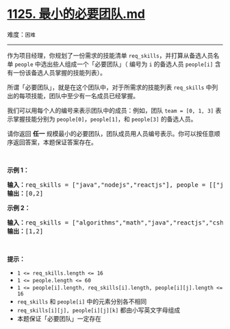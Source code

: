 # [1125. 最小的必要团队.md](https://leetcode-cn.com/problems/smallest-sufficient-team)

难度：`困难`

---

<p>作为项目经理，你规划了一份需求的技能清单&nbsp;<code>req_skills</code>，并打算从备选人员名单&nbsp;<code>people</code>&nbsp;中选出些人组成一个「必要团队」（ 编号为&nbsp;<code>i</code>&nbsp;的备选人员&nbsp;<code>people[i]</code>&nbsp;含有一份该备选人员掌握的技能列表）。</p>

<p>所谓「必要团队」，就是在这个团队中，对于所需求的技能列表&nbsp;<code>req_skills</code> 中列出的每项技能，团队中至少有一名成员已经掌握。</p>

<p>我们可以用每个人的编号来表示团队中的成员：例如，团队&nbsp;<code>team = [0, 1, 3]</code>&nbsp;表示掌握技能分别为&nbsp;<code>people[0]</code>，<code>people[1]</code>，和&nbsp;<code>people[3]</code>&nbsp;的备选人员。</p>

<p>请你返回 <strong>任一</strong>&nbsp;规模最小的必要团队，团队成员用人员编号表示。你可以按任意顺序返回答案，本题保证答案存在。</p>

<p>&nbsp;</p>

<p><strong>示例 1：</strong></p>

<pre><strong>输入：</strong>req_skills = [&quot;java&quot;,&quot;nodejs&quot;,&quot;reactjs&quot;], people = [[&quot;java&quot;],[&quot;nodejs&quot;],[&quot;nodejs&quot;,&quot;reactjs&quot;]]
<strong>输出：</strong>[0,2]
</pre>

<p><strong>示例&nbsp;2：</strong></p>

<pre><strong>输入：</strong>req_skills = [&quot;algorithms&quot;,&quot;math&quot;,&quot;java&quot;,&quot;reactjs&quot;,&quot;csharp&quot;,&quot;aws&quot;], people = [[&quot;algorithms&quot;,&quot;math&quot;,&quot;java&quot;],[&quot;algorithms&quot;,&quot;math&quot;,&quot;reactjs&quot;],[&quot;java&quot;,&quot;csharp&quot;,&quot;aws&quot;],[&quot;reactjs&quot;,&quot;csharp&quot;],[&quot;csharp&quot;,&quot;math&quot;],[&quot;aws&quot;,&quot;java&quot;]]
<strong>输出：</strong>[1,2]
</pre>

<p>&nbsp;</p>

<p><strong>提示：</strong></p>

<ul>
	<li><code>1 &lt;= req_skills.length &lt;= 16</code></li>
	<li><code>1 &lt;= people.length &lt;= 60</code></li>
	<li><code>1 &lt;= people[i].length, req_skills[i].length, people[i][j].length&nbsp;&lt;= 16</code></li>
	<li><code>req_skills</code>&nbsp;和&nbsp;<code>people[i]</code>&nbsp;中的元素分别各不相同</li>
	<li><code>req_skills[i][j], people[i][j][k]</code>&nbsp;都由小写英文字母组成</li>
	<li>本题保证「必要团队」一定存在</li>
</ul>
